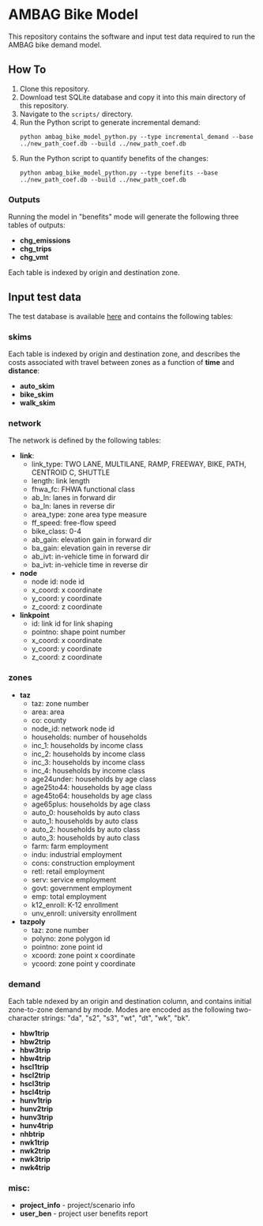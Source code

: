 # AMBAG Bike Model
This repository contains the software and input test data required to run the AMBAG bike demand model.

## How To
1. Clone this repository.
2. Download test SQLite database and copy it into this main directory of this repository.
3. Navigate to the `scripts/` directory.
4. Run the Python script to generate incremental demand:
   ```
   python ambag_bike_model_python.py --type incremental_demand --base ../new_path_coef.db --build ../new_path_coef.db
   ```
5. Run the Python script to quantify benefits of the changes:
   ```
   python ambag_bike_model_python.py --type benefits --base ../new_path_coef.db --build ../new_path_coef.db
   ```

### Outputs
Running the model in "benefits" mode will generate the following three tables of outputs:
- **chg_emissions**     
- **chg_trips**         
- **chg_vmt**

Each table is indexed by origin and destination zone.

## Input test data
The test database is available [here](https://resourcesystemsgroupinc-my.sharepoint.com/:u:/g/personal/ben_stabler_rsginc_com1/EftgpjU25WxKvET6Tmy39tkBRGJZmSeqlyblvzauJ2Iv0w?e=Tfl2nf) and contains the following tables:

### skims
Each table is indexed by origin and destination zone, and describes the costs associated with travel between zones as a function of **time** and **distance**:
- **auto_skim**
- **bike_skim**
- **walk_skim**

### network
The network is defined by the following tables:
- **link**:
   - link_type: TWO LANE, MULTILANE, RAMP, FREEWAY, BIKE, PATH, CENTROID C, SHUTTLE
   - length: link length
   - fhwa_fc: FHWA functional class
   - ab_ln: lanes in forward dir
   - ba_ln: lanes in reverse dir
   - area_type: zone area type measure
   - ff_speed: free-flow speed
   - bike_class: 0-4
   - ab_gain: elevation gain in forward dir
   - ba_gain: elevation gain in reverse dir
   - ab_ivt: in-vehicle time in forward dir
   - ba_ivt: in-vehicle time in reverse dir
- **node**
   - node id: node id
   - x_coord: x coordinate
   - y_coord: y coordinate
   - z_coord: z coordinate
- **linkpoint**
   - id: link id for link shaping
   - pointno: shape point number
   - x_coord: x coordinate
   - y_coord: y coordinate
   - z_coord: z coordinate
   
### zones
- **taz**
   - taz: zone number
   - area: area
   - co: county
   - node_id: network node id
   - households: number of households
   - inc_1: households by income class
   - inc_2: households by income class
   - inc_3: households by income class
   - inc_4: households by income class
   - age24under: households by age class
   - age25to44: households by age class
   - age45to64: households by age class
   - age65plus: households by age class
   - auto_0: households by auto class
   - auto_1: households by auto class
   - auto_2: households by auto class
   - auto_3: households by auto class
   - farm: farm employment 
   - indu: industrial employment
   - cons: construction employment
   - retl: retail employment
   - serv: service employment
   - govt: government employment
   - emp: total employment
   - k12_enroll: K-12 enrollment
   - unv_enroll: university enrollment
- **tazpoly**
   - taz: zone number
   - polyno: zone polygon id
   - pointno: zone point id
   - xcoord: zone point x coordinate
   - ycoord: zone point y coordinate
   
### demand
Each table ndexed by an origin and destination column, and contains initial zone-to-zone demand by mode. Modes are encoded as the following two-character strings: "da", "s2", "s3", "wt", "dt", "wk", "bk".
- **hbw1trip**
- **hbw2trip**       
- **hbw3trip**       
- **hbw4trip**       
- **hscl1trip**      
- **hscl2trip**      
- **hscl3trip**
- **hscl4trip**      
- **hunv1trip**      
- **hunv2trip**      
- **hunv3trip**      
- **hunv4trip**
- **nhbtrip**       
- **nwk1trip**      
- **nwk2trip**      
- **nwk3trip**
- **nwk4trip**

### misc:
- **project_info** - project/scenario info
- **user_ben** - project user benefits report

